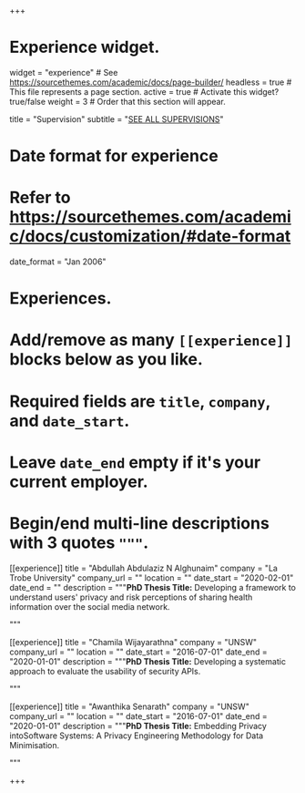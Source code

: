 +++
# Experience widget.
widget = "experience"  # See https://sourcethemes.com/academic/docs/page-builder/
headless = true  # This file represents a page section.
active = true  # Activate this widget? true/false
weight = 3  # Order that this section will appear.

title = "Supervision"
subtitle = "[SEE ALL SUPERVISIONS](https://nalinasanka.netlify.app/supervision/)"

# Date format for experience
#   Refer to https://sourcethemes.com/academic/docs/customization/#date-format
date_format = "Jan 2006"

# Experiences.
#   Add/remove as many `[[experience]]` blocks below as you like.
#   Required fields are `title`, `company`, and `date_start`.
#   Leave `date_end` empty if it's your current employer.
#   Begin/end multi-line descriptions with 3 quotes `"""`.
[[experience]]
  title = "Abdullah Abdulaziz N Alghunaim"
  company = "La Trobe University"
  company_url = ""
  location = ""
  date_start = "2020-02-01"
  date_end = ""
  description = """**PhD Thesis Title:** Developing a framework to understand users' privacy and risk perceptions of sharing health information over the social media network.

  
  """
  
  [[experience]]
  title = "Chamila Wijayarathna"
  company = "UNSW"
  company_url = ""
  location = ""
  date_start = "2016-07-01"
  date_end = "2020-01-01"
  description = """**PhD Thesis Title:** Developing a systematic approach to evaluate the usability of security APIs.
  
  """

[[experience]]
  title = "Awanthika Senarath"
  company = "UNSW"
  company_url = ""
  location = ""
  date_start = "2016-07-01"
  date_end = "2020-01-01"
  description = """**PhD Thesis Title:** Embedding Privacy intoSoftware Systems: A Privacy Engineering Methodology for Data Minimisation.
  
  """


+++
